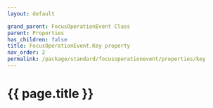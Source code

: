 ```yaml
---
layout: default

grand_parent: FocusOperationEvent Class
parent: Properties
has_children: false
title: FocusOperationEvent.Key property
nav_order: 2
permalink: /package/standard/focusoperationevent/properties/key
---
```

# {{ page.title }}




